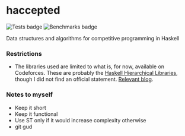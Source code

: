 # haccepted
![Tests badge](https://github.com/meooow25/haccepted/actions/workflows/tests.yml/badge.svg)
![Benchmarks badge](https://img.shields.io/badge/Benchmarks-not%20bad-green)

Data structures and algorithms for competitive programming in Haskell

### Restrictions
- The libraries used are limited to what is, for now, available on Codeforces. These are probably the [Haskell Hierarchical Libraries](https://downloads.haskell.org/~ghc/latest/docs/html/libraries/index.html), though I did not find an official statement. [Relevant blog](https://codeforces.com/blog/entry/79).

### Notes to myself
- Keep it short
- Keep it functional
- Use ST only if it would increase complexity otherwise
- git gud
